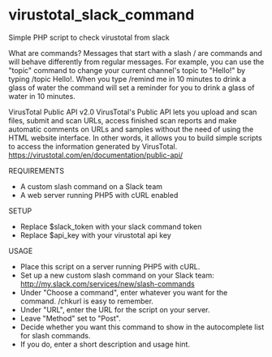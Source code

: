 # virustotal_slack_command
Simple PHP script to check virustotal from slack

What are commands?
Messages that start with a slash / are commands and will behave differently from regular messages. For example, you can use the "topic" command to change your current channel's topic to "Hello!" by typing /topic Hello!. When you type /remind me in 10 minutes to drink a glass of water the command will set a reminder for you to drink a glass of water in 10 minutes.

VirusTotal Public API v2.0
VirusTotal's Public API lets you upload and scan files, submit and scan URLs, access finished scan reports and make automatic comments on URLs and samples without the need of using the HTML website interface. In other words, it allows you to build simple scripts to access the information generated by VirusTotal.
https://virustotal.com/en/documentation/public-api/


REQUIREMENTS

* A custom slash command on a Slack team
* A web server running PHP5 with cURL enabled

SETUP

* Replace $slack_token with your slack command token
* Replace $api_key with your virustotal api key

USAGE

* Place this script on a server running PHP5 with cURL.
* Set up a new custom slash command on your Slack team:
http://my.slack.com/services/new/slash-commands
* Under "Choose a command", enter whatever you want for
the command. /chkurl is easy to remember.
* Under "URL", enter the URL for the script on your server.
* Leave "Method" set to "Post".
* Decide whether you want this command to show in the
autocomplete list for slash commands.
* If you do, enter a short description and usage hint.

